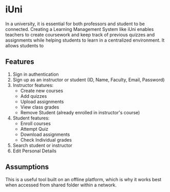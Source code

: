 # iUni
In a university, it is essential for both professors and student to be connected. Creating a Learning Management System like iUni enables teachers to create coursework and keep track of previous quizzes and assignments while helping students to learn in a centralized environment. It allows students to 

## Features 

1. Sign in authentication 
2. Sign up as an instructor or student (ID, Name, Faculty, Email, Password)
3. Instructor features: 
   - Create new courses 
   - Add quizzes 
   - Upload assignments 
   - View class grades 
   - Remove Student (already enrolled in instructor's course)
4. Student features: 
   - Enroll courses 
   - Attempt Quiz 
   - Download assignments 
   - Check Individual grades 
5. Search student or instructor 
6. Edit Personal Details 

## Assumptions 

This is a useful tool built on an offline platform, which is why it works best when accessed from shared folder within a network. 

